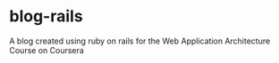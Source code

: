 # blog-rails
A blog created using ruby on rails for the Web Application Architecture Course on Coursera
